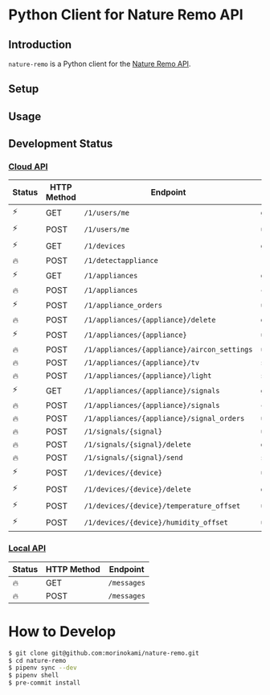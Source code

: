 # Python Client for Nature Remo API

## Introduction

`nature-remo` is a Python client for the [Nature Remo API](https://developer.nature.global/).

## Setup

## Usage

## Development Status

### [Cloud API](https://swagger.nature.global/)

Status | HTTP Method | Endpoint | API
--- | --- | --- | ---
⚡️ | GET | `/1/users/me` | `get_user`
⚡️ | POST | `/1/users/me` | `update_user`
⚡️ | GET | `/1/devices` | `get_devices`
🔥 | POST | `/1/detectappliance` |
⚡️ | GET | `/1/appliances` | `get_appliances`
🔥 | POST | `/1/appliances` | `create_appliance`
⚡️ | POST | `/1/appliance_orders` | `update_appliance_orders`
🔥 | POST | `/1/appliances/{appliance}/delete` | `delete_appliance`
⚡️ | POST | `/1/appliances/{appliance}` | `update_appliance`
🔥 | POST | `/1/appliances/{appliance}/aircon_settings` | `update_aircon_settings`
🔥 | POST | `/1/appliances/{appliance}/tv` | `send_tv_infrared_signal`
🔥 | POST | `/1/appliances/{appliance}/light` | `send_light_infrared_signal`
⚡️ | GET | `/1/appliances/{appliance}/signals` | `get_signals`
🔥 | POST | `/1/appliances/{appliance}/signals` | `create_signal`
🔥 | POST | `/1/appliances/{appliance}/signal_orders` | `update_signal_orders`
🔥 | POST | `/1/signals/{signal}` | `update_signal`
🔥 | POST | `/1/signals/{signal}/delete` | `delete_signal`
🔥 | POST | `/1/signals/{signal}/send` | `send_signal`
⚡️ | POST | `/1/devices/{device}` | `update_device`
⚡️ | POST | `/1/devices/{device}/delete` | `delete_device`
⚡️ | POST | `/1/devices/{device}/temperature_offset` | `update_temperature_offset`
⚡️ | POST | `/1/devices/{device}/humidity_offset` | `update_humidity_offset`

### [Local API](https://local.swagger.nature.global/)

Status | HTTP Method | Endpoint
--- | --- | ---
🔥 | GET | `/messages`
🔥 | POST | `/messages`

# How to Develop

```sh
$ git clone git@github.com:morinokami/nature-remo.git
$ cd nature-remo
$ pipenv sync --dev
$ pipenv shell
$ pre-commit install
```
